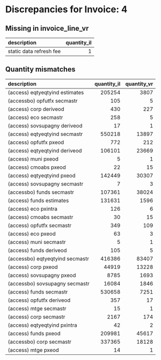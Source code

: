 # Discrepancies for Invoice: 4

## Missing in invoice_line_vr

| description             |   quantity_il |
|:------------------------|--------------:|
| static data refresh fee |             1 |

## Quantity mismatches

| description                     |   quantity_il |   quantity_vr |
|:--------------------------------|--------------:|--------------:|
| (access) eqtyeqtyind estimates  |        205254 |          3807 |
| (accessbo) opfutfx secmastr     |           105 |             5 |
| (access) corp deriveod          |           430 |           227 |
| (access) eco secmastr           |           258 |             5 |
| (access) sovsupagny deriveod    |            17 |             1 |
| (access) eqtyeqtyind secmastr   |        550218 |         13897 |
| (access) opfutfx pxeod          |           772 |           212 |
| (access) eqtyeqtyind deriveod   |        106101 |         23669 |
| (access) muni pxeod             |             5 |             1 |
| (access) cmoabs pxeod           |            22 |            15 |
| (access) eqtyeqtyind pxeod      |        142449 |         30307 |
| (access) sovsupagny secmastr    |             7 |             3 |
| (accessbo) funds secmastr       |        107361 |         38024 |
| (access) funds estimates        |        131631 |          1596 |
| (access) eco pxintra            |           126 |             6 |
| (access) cmoabs secmastr        |            30 |            15 |
| (access) opfutfx secmastr       |           349 |           109 |
| (access) eco pxeod              |            63 |             3 |
| (access) muni secmastr          |             5 |             1 |
| (access) funds deriveod         |           105 |             5 |
| (accessbo) eqtyeqtyind secmastr |        416386 |         83407 |
| (access) corp pxeod             |         44919 |         13228 |
| (access) sovsupagny pxeod       |          8785 |          1693 |
| (accessbo) sovsupagny secmastr  |         16084 |          1846 |
| (access) funds secmastr         |        530658 |          7251 |
| (access) opfutfx deriveod       |           357 |            17 |
| (access) mtge secmastr          |            15 |             1 |
| (access) corp secmastr          |          2167 |           174 |
| (access) eqtyeqtyind pxintra    |            42 |             2 |
| (access) funds pxeod            |        209981 |         45617 |
| (accessbo) corp secmastr        |        337365 |         18128 |
| (access) mtge pxeod             |            14 |             1 |
